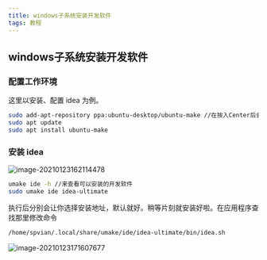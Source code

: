 ```yaml
---
title: windows子系统安装开发软件
tags: 教程
---
```




## windows子系统安装开发软件



### 配置工作环境

这里以安装、配置 idea 为例。

```bash
sudo add-apt-repository ppa:ubuntu-desktop/ubuntu-make //在按入Center后会有些停顿
sudo apt update
sudo apt install ubuntu-make
```

### 安装 idea

![image-20210123162114478](https://i.loli.net/2021/01/23/VjgMYKW1qtd7Xz4.png)


```bash
umake ide -h //来查看可以安装的开发软件
sudo umake ide idea-ultimate
```

执行后分别会让你选择安装地址，默认就好。稍等片刻就安装好啦。在应用程序查找那里修改命令

```bash
/home/spvian/.local/share/umake/ide/idea-ultimate/bin/idea.sh  
```

![image-20210123171607677](https://i.loli.net/2021/01/23/yNCu7h2cgpoMvSe.png)
